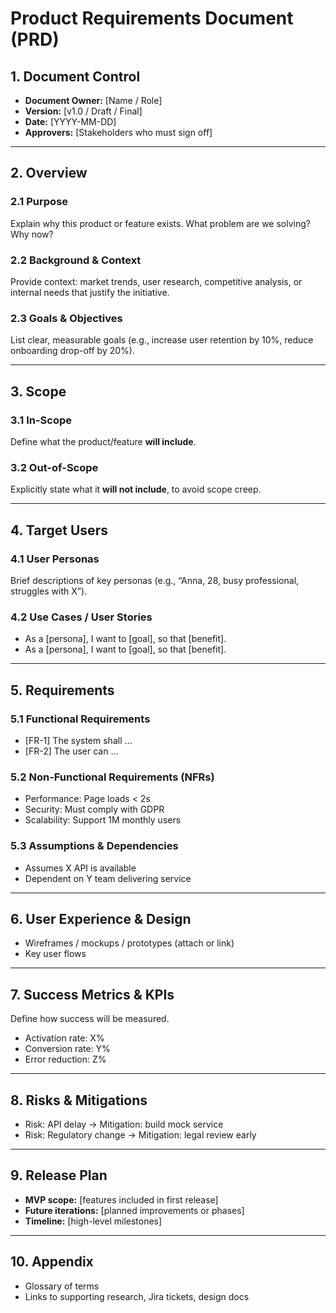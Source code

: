 # Product Requirements Document (PRD)

## 1. Document Control

- **Document Owner:** [Name / Role]
- **Version:** [v1.0 / Draft / Final]
- **Date:** [YYYY-MM-DD]
- **Approvers:** [Stakeholders who must sign off]

---

## 2. Overview

### 2.1 Purpose

Explain why this product or feature exists. What problem are we solving? Why now?

### 2.2 Background & Context

Provide context: market trends, user research, competitive analysis, or internal needs that justify the initiative.

### 2.3 Goals & Objectives

List clear, measurable goals (e.g., increase user retention by 10%, reduce onboarding drop-off by 20%).

---

## 3. Scope

### 3.1 In-Scope

Define what the product/feature **will include**.

### 3.2 Out-of-Scope

Explicitly state what it **will not include**, to avoid scope creep.

---

## 4. Target Users

### 4.1 User Personas

Brief descriptions of key personas (e.g., “Anna, 28, busy professional, struggles with X”).

### 4.2 Use Cases / User Stories

- As a [persona], I want to [goal], so that [benefit].
- As a [persona], I want to [goal], so that [benefit].

---

## 5. Requirements

### 5.1 Functional Requirements

- [FR-1] The system shall …
- [FR-2] The user can …

### 5.2 Non-Functional Requirements (NFRs)

- Performance: Page loads < 2s
- Security: Must comply with GDPR
- Scalability: Support 1M monthly users

### 5.3 Assumptions & Dependencies

- Assumes X API is available
- Dependent on Y team delivering service

---

## 6. User Experience & Design

- Wireframes / mockups / prototypes (attach or link)
- Key user flows

---

## 7. Success Metrics & KPIs

Define how success will be measured.

- Activation rate: X%
- Conversion rate: Y%
- Error reduction: Z%

---

## 8. Risks & Mitigations

- Risk: API delay → Mitigation: build mock service
- Risk: Regulatory change → Mitigation: legal review early

---

## 9. Release Plan

- **MVP scope:** [features included in first release]
- **Future iterations:** [planned improvements or phases]
- **Timeline:** [high-level milestones]

---

## 10. Appendix

- Glossary of terms
- Links to supporting research, Jira tickets, design docs